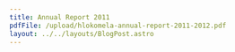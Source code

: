 ```yaml
---
title: Annual Report 2011
pdfFile: /upload/hlokomela-annual-report-2011-2012.pdf
layout: ../../layouts/BlogPost.astro
---
```

